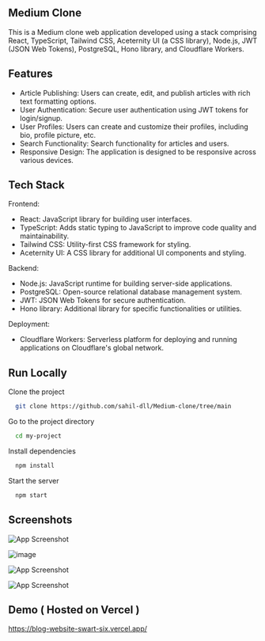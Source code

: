 
## Medium Clone

This is a Medium clone web application developed using a stack comprising React, TypeScript, Tailwind CSS, Aceternity UI (a CSS library), Node.js, JWT (JSON Web Tokens), PostgreSQL, Hono library, and Cloudflare Workers.


## Features

- Article Publishing: Users can create, edit, and publish articles with rich text formatting options.
- User Authentication: Secure user authentication using JWT tokens for login/signup.
- User Profiles: Users can create and customize their profiles, including bio, profile picture, etc.
- Search Functionality: Search functionality for articles and users.
- Responsive Design: The application is designed to be responsive across various devices.



## Tech Stack
Frontend:

- React: JavaScript library for building user interfaces.
- TypeScript: Adds static typing to JavaScript to improve code quality and maintainability.
- Tailwind CSS: Utility-first CSS framework for styling.
- Aceternity UI: A CSS library for additional UI components and styling.

Backend:
- Node.js: JavaScript runtime for building server-side applications.
- PostgreSQL: Open-source relational database management system.
- JWT: JSON Web Tokens for secure authentication.
- Hono library: Additional library for specific functionalities or utilities.

Deployment:

- Cloudflare Workers: Serverless platform for deploying and running applications on Cloudflare's global network.
## Run Locally

Clone the project

```bash
  git clone https://github.com/sahil-dll/Medium-clone/tree/main
```

Go to the project directory

```bash
  cd my-project
```

Install dependencies

```bash
  npm install
```

Start the server

```bash
  npm start
```


## Screenshots

![App Screenshot](https://i.ibb.co/27BS9jj/image.png)

![image](https://github.com/user-attachments/assets/2de5ba0a-17e1-4f18-94e3-7ab83093af2b)


![App Screenshot](https://i.ibb.co/gDKRtcz/image.png)

![App Screenshot](https://i.ibb.co/FmpdPJN/image.png)


## Demo ( Hosted on Vercel )


https://blog-website-swart-six.vercel.app/
